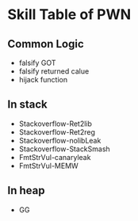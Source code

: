 # Skill Table of PWN
## Common Logic
- falsify GOT
- falsify returned calue
- hijack function
## In stack
- Stackoverflow-Ret2lib
- Stackoverflow-Ret2reg
- Stackoverflow-nolibLeak
- Stackoverflow-StackSmash
- FmtStrVul-canaryleak
- FmtStrVul-MEMW
## In heap
- GG